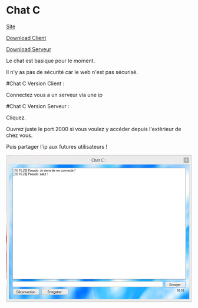 Chat C
====
[Site](http://cedced19.github.io/chat/)

[Download Client](https://raw.githubusercontent.com/cedced19/ChatC/master/setup/ChatC.exe)

[Download Serveur](https://raw.githubusercontent.com/cedced19/ChatC/master/setup/ServeurChat.exe)


Le chat est basique pour le moment.

Il n'y as pas de sécurité car le web n'est pas sécurisé.

#Chat C Version Client :

Connectez vous a un serveur via une ip

#Chat C Version Serveur :

Cliquez.

Ouvrez juste le port 2000 si vous voulez y accéder depuis l'extèrieur de chez vous.

Puis partager l'ip aux futures utilisateurs !


![](demo.png)
